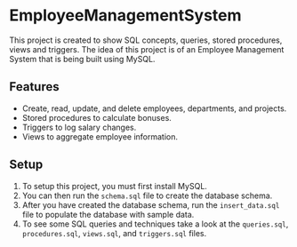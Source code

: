 # EmployeeManagementSystem

This project is created to show SQL concepts, queries, stored procedures, views and triggers. The idea of this project is of an Employee Management System that is being built using MySQL.
## Features
- Create, read, update, and delete employees, departments, and projects.
- Stored procedures to calculate bonuses.
- Triggers to log salary changes.
- Views to aggregate employee information.

## Setup
1. To setup this project, you must first install MySQL.
2. You can then run the `schema.sql` file to create the database schema.
3. After you have created the database schema, run the `insert_data.sql` file to populate the database with sample data.
4. To see some SQL queries and techniques take a look at the `queries.sql`, `procedures.sql`, `views.sql`, and `triggers.sql` files.

